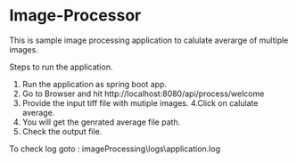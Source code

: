 # Image-Processor

This is sample image processing application to calulate averarge of multiple images.

Steps to run the application.
1. Run the application as spring boot app.
2. Go to Browser and hit http://localhost:8080/api/process/welcome
3. Provide the input tiff file with mutiple images.
4.Click on calulate average.
5. You will get the genrated average file path.
6. Check the output file.

To check log goto : imageProcessing\logs\application.log
